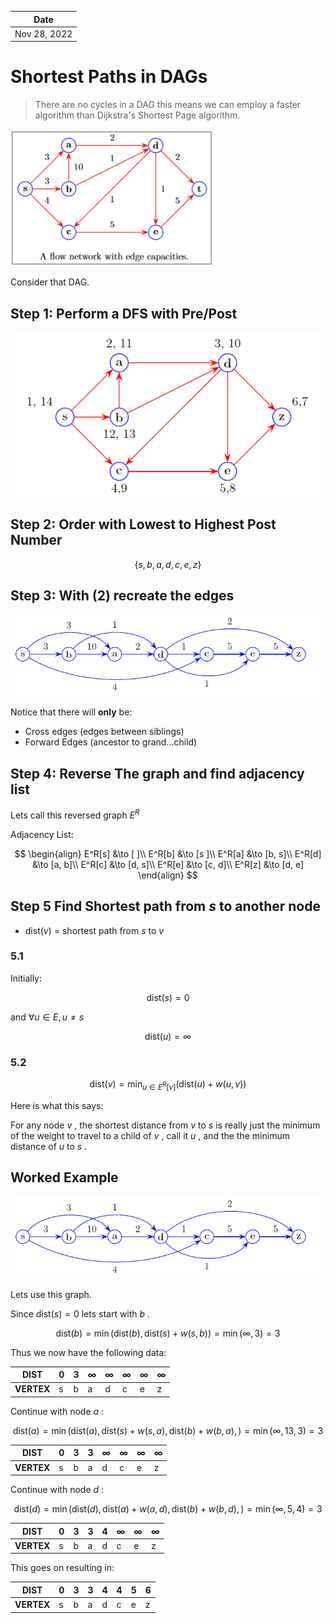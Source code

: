 | Date         | 
| ------------ |
| Nov 28, 2022 |

# Shortest Paths in DAGs

> There are no cycles in a DAG this means we can employ a faster algorithm than Dijkstra's Shortest Page algorithm.

![flow_network](../../img/flow_network.png)

Consider that DAG.

## Step 1: Perform a DFS with Pre/Post
![flow_network_DFS](../../img/flow_network_DFS.png)

## Step 2: Order with Lowest to Highest Post Number

$$
\{s, b, a, d, c, e, z\}
$$

## Step 3: With (2) recreate the edges
![flow_network_DFS_EDGES](../../img/flow_network_DFS_EDGES.png)

Notice that there will **only** be:
+ Cross edges (edges between siblings)
+ Forward Edges (ancestor to grand...child)

## Step 4: Reverse The graph and find adjacency list

Lets call this reversed graph $E^R$

Adjacency List:

$$
\begin{align}
E^R[s] &\to [    ]\\
E^R[b] &\to [s   ]\\
E^R[a] &\to [b, s]\\
E^R[d] &\to [a, b]\\
E^R[c] &\to [d, s]\\
E^R[e] &\to [c, d]\\
E^R[z] &\to [d, e]
\end{align}
$$

## Step 5 Find Shortest path from $s$ to another node

- $\text{dist}(v)$ = shortest path from $s$ to $v$

### 5.1

Initially:

$$
\text{dist}(s) = 0
$$

and $\forall u\in E, u\neq s$

$$
\text{dist}(u) = \infty
$$

### 5.2

$$
\text{dist}(v) = \min_{u\in E^R[v]}\biggr( \text{dist}(u) + w(u, v) \biggr)
$$

Here is what this says:

For any node $v$ , the shortest distance from $v$ to $s$ is really just the minimum of the weight to travel to a child of $v$ , call it $u$ , and the the minimum distance of $u$ to $s$ .

## Worked Example
![flow_network_DFS_EDGES](../../img/flow_network_DFS_EDGES.png)

Lets use this graph. 

Since $\text{dist}(s) = 0$ lets start with $b$ .

$$
\text{dist}(b) = \min\biggr(\text{dist}(b), \text{dist}(s) + w(s, b)\biggr) = \min(\infty, 3) = 3
$$

Thus we now have the following data:

| **DIST**   | 0   | 3   | $\infty$ | $\infty$ | $\infty$ | $\infty$ | $\infty$ | 
| ---------- | --- | --- | -------- | -------- | -------- | -------- | -------- |
| **VERTEX** | s   | b   | a        | d        | c        | e        | z        |


Continue with node $a$ :


$$
\text{dist}(a) = 
\min\biggr(
\text{dist}(a), 
\text{dist}(s) + w(s, a),
\text{dist}(b) + w(b, a),
\biggr) = \min(\infty, 13, 3) = 3
$$

| **DIST**   | 0   | 3   | 3   | $\infty$ | $\infty$ | $\infty$ | $\infty$ |
| ---------- | --- | --- | --- | -------- | -------- | -------- | -------- |
| **VERTEX** | s   | b   | a   | d        | c        | e        | z        |

Continue with node $d$ :

$$
\text{dist}(d) = 
\min\biggr(
\text{dist}(d), 
\text{dist}(a) + w(a, d),
\text{dist}(b) + w(b, d),
\biggr) = \min(\infty, 5, 4) = 3
$$

| **DIST**   | 0   | 3   | 3   | 4   | $\infty$ | $\infty$ | $\infty$ |
| ---------- | --- | --- | --- | --- | -------- | -------- | -------- |
| **VERTEX** | s   | b   | a   | d   | c        | e        | z        |

This goes on resulting in:

| **DIST**   | 0   | 3   | 3   | 4   | 4   | 5   | 6   | 
| ---------- | --- | --- | --- | --- | --- | --- | --- |
| **VERTEX** | s   | b   | a   | d   | c   | e   | z   |
